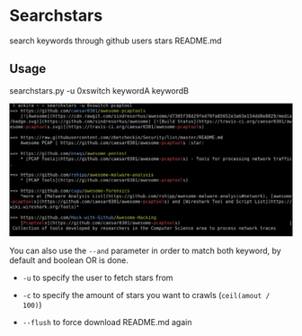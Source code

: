 # Searchstars

search keywords through github users stars README.md

## Usage

searchstars.py -u 0xswitch keywordA keywordB



![id](example.png)



You can also use the `--and` parameter in order to match both keyword, by default and boolean OR is done.



* `-u` to specify the user to fetch stars from

* `-c` to specify the amount of stars you want to crawls (`ceil(amout / 100)`)

* `--flush` to force download README.md again
